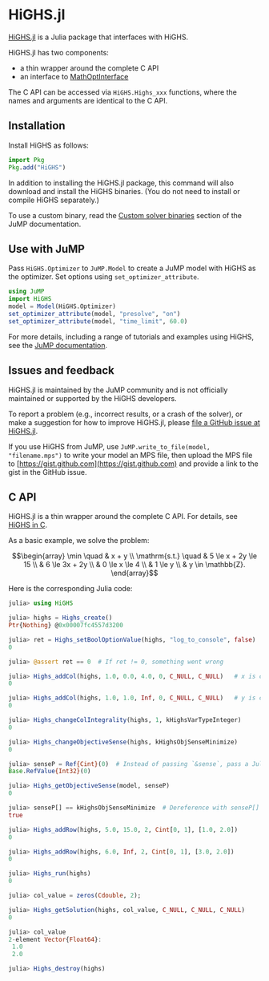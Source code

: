 # HiGHS.jl

[HiGHS.jl](https://github.com/jump-dev/HiGHS.jl) is a Julia package that
interfaces with HiGHS.

HiGHS.jl has two components:

 - a thin wrapper around the complete C API
 - an interface to [MathOptInterface](https://github.com/jump-dev/MathOptInterface.jl)

The C API can be accessed via `HiGHS.Highs_xxx` functions, where the names and
arguments are identical to the C API.

## Installation

Install HiGHS as follows:
```julia
import Pkg
Pkg.add("HiGHS")
```

In addition to installing the HiGHS.jl package, this command will also download
and install the HiGHS binaries. (You do not need to install or compile HiGHS
separately.)

To use a custom binary, read the [Custom solver binaries](https://jump.dev/JuMP.jl/stable/developers/custom_solver_binaries/)
section of the JuMP documentation.

## Use with JuMP

Pass `HiGHS.Optimizer` to `JuMP.Model` to create a JuMP model with HiGHS as the
optimizer. Set options using `set_optimizer_attribute`.

```julia
using JuMP
import HiGHS
model = Model(HiGHS.Optimizer)
set_optimizer_attribute(model, "presolve", "on")
set_optimizer_attribute(model, "time_limit", 60.0)
```

For more details, including a range of tutorials and examples using HiGHS, see
the [JuMP documentation](https://jump.dev/JuMP.jl/stable/).

## Issues and feedback

HiGHS.jl is maintained by the JuMP community and is not officially maintained
or supported by the HiGHS developers.

To report a problem (e.g., incorrect results, or a crash of the solver),
or make a suggestion for how to improve HiGHS.jl, please
[file a GitHub issue at HiGHS.jl](https://github.com/jump-dev/HiGHS.jl).

If you use HiGHS from JuMP, use `JuMP.write_to_file(model, "filename.mps")`
to write your model an MPS file, then upload the MPS file to [https://gist.github.com](https://gist.github.com)
and provide a link to the gist in the GitHub issue.

## C API

HiGHS.jl is a thin wrapper around the complete C API. For details, see
[HiGHS in C](@ref).

As a basic example, we solve the problem:

```math
\begin{array}
\min          \quad & x + y \\
\mathrm{s.t.} \quad & 5 \le x + 2y \le 15   \\
                    & 6 \le 3x + 2y         \\
                    & 0 \le x \le 4         \\
                    & 1 \le y               \\
                    & y \in \mathbb{Z}.

\end{array}
```

Here is the corresponding Julia code:

```julia
julia> using HiGHS

julia> highs = Highs_create()
Ptr{Nothing} @0x00007fc4557d3200

julia> ret = Highs_setBoolOptionValue(highs, "log_to_console", false)
0

julia> @assert ret == 0  # If ret != 0, something went wrong

julia> Highs_addCol(highs, 1.0, 0.0, 4.0, 0, C_NULL, C_NULL)   # x is column 0
0

julia> Highs_addCol(highs, 1.0, 1.0, Inf, 0, C_NULL, C_NULL)   # y is column 1
0

julia> Highs_changeColIntegrality(highs, 1, kHighsVarTypeInteger)
0

julia> Highs_changeObjectiveSense(highs, kHighsObjSenseMinimize)
0

julia> senseP = Ref{Cint}(0)  # Instead of passing `&sense`, pass a Julia `Ref`
Base.RefValue{Int32}(0)

julia> Highs_getObjectiveSense(model, senseP)
0

julia> senseP[] == kHighsObjSenseMinimize  # Dereference with senseP[]
true

julia> Highs_addRow(highs, 5.0, 15.0, 2, Cint[0, 1], [1.0, 2.0])
0

julia> Highs_addRow(highs, 6.0, Inf, 2, Cint[0, 1], [3.0, 2.0])
0

julia> Highs_run(highs)
0

julia> col_value = zeros(Cdouble, 2);

julia> Highs_getSolution(highs, col_value, C_NULL, C_NULL, C_NULL)
0

julia> col_value
2-element Vector{Float64}:
 1.0
 2.0

julia> Highs_destroy(highs)
```
